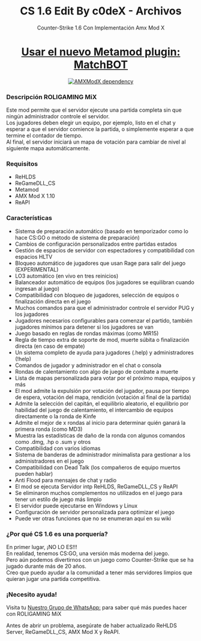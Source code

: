 <h1 align="center">CS 1.6 Edit By c0deX - Archivos</h1>
<p align="center">Counter-Strike 1.6 Con Implementación Amx Mod X</p>

<h1 align="center"><a href="https://github.com/rolygaming/MatchBot/">Usar el nuevo Metamod plugin: MatchBOT</a></h1>

<p align="center">
    <a href="https://www.amxmodx.org/downloads-new.php"><img src="https://img.shields.io/badge/AMXModX-%3E%3D1.10.0-blue?style=flat-square" alt="AMXModX dependency"></a>
</p>


<h3>Descripción ROLIGAMING MiX</h3>
<p>
Este mod permite que el servidor ejecute una partida completa sin que ningún administrador controle el servidor.<br>
Los jugadores deben elegir un equipo, por ejemplo, listo en el chat y esperar a que el servidor comience la partida, o simplemente esperar a que termine el contador de tiempo.<br>
Al final, el servidor iniciará un mapa de votación para cambiar de nivel al siguiente mapa automáticamente.<br>
</p>

<h3>Requisitos</h3>
<ul>
<li>ReHLDS</li>
<li>ReGameDLL_CS</li>
<li>Metamod</li>
<li>AMX Mod X 1.10</li>
<li>ReAPI</li>
</ul>

<h3>Características</h3>
<ul>
<li>Sistema de preparación automático (basado en temporizador como lo hace CS:GO o método de sistema de preparación)</li>
<li>Cambios de configuración personalizados entre partidas estados</li>
<li>Gestión de espacios de servidor con espectadores y compatibilidad con espacios HLTV</li>
<li>Bloqueo automático de jugadores que usan Rage para salir del juego (EXPERIMENTAL)</li>
<li>LO3 automático (en vivo en tres reinicios)</li>
<li>Balanceador automático de equipos (los jugadores se equilibran cuando ingresan al juego)</li>
<li>Compatibilidad con bloqueo de jugadores, selección de equipos o finalización directa en el juego</li>
<li>Muchos comandos para que el administrador controle el servidor PUG y los jugadores</li>
<li>Jugadores necesarios configurables para comenzar el partido, también jugadores mínimos para detener si los jugadores se van</li>
<li>Juego basado en reglas de rondas máximas (como MR15)</li>
<li>Regla de tiempo extra de soporte de mod, muerte súbita o finalización directa (en caso de empate)</li>
<li>Un sistema completo de ayuda para jugadores (.help) y administradores (!help)</li>
<li>Comandos de jugador y administrador en el chat o consola</li>
<li>Rondas de calentamiento con algo de juego de combate a muerte</li>
<li>Lista de mapas personalizada para votar por el próximo mapa, equipos y más</li>
<li>El mod admite la expulsión por votación del jugador, pausa por tiempo de espera, votación del mapa, rendición (votación al final de la partida)</li>
<li>Admite la selección del capitán, el equilibrio aleatorio, el equilibrio por habilidad del juego de calentamiento, el intercambio de equipos directamente o la ronda de Kinfe</li>
<li>Admite el mejor de x rondas al inicio para determinar quién ganará la primera ronda (como MD3)</li>
<li>Muestra las estadísticas de daño de la ronda con algunos comandos como .dmg, .hp o .sum y otros</li>
<li>Compatibilidad con varios idiomas</li>
<li>Sistema de banderas de administrador minimalista para gestionar a los administradores en el juego</li>
<li>Compatibilidad con Dead Talk (los compañeros de equipo muertos pueden hablar)</li>
<li>Anti Flood para mensajes de chat y radio</li>
<li>El mod se ejecuta Servidor intp ReHLDS, ReGameDLL_CS y ReAPI</li>
<li>Se eliminaron muchos complementos no utilizados en el juego para tener un estilo de juego más limpio</li>
<li>El servidor puede ejecutarse en Windows y Linux</li>
<li>Configuración de servidor personalizada para optimizar el juego</li>
<li>Puede ver otras funciones que no se enumeran aquí en su wiki</li>
</ul>

<h3>¿Por qué CS 1.6 es una porquería?</h3>
<p>
En primer lugar, ¡NO LO ES!!!<br>
En realidad, tenemos CS:GO, una versión más moderna del juego.<br>
Pero aún podemos divertirnos con un juego como Counter-Strike que se ha jugado durante más de 20 años.<br>
Creo que puedo ayudar a la comunidad a tener más servidores limpios que quieran jugar una partida competitiva.
</p>

<h3>¡Necesito ayuda!</h3>
<p>Visita tu <a href="https://chat.whatsapp.com/JaoNAAEYe11Kw74ygnLZWp">Nuestro Grupo de WhatsApp:</a> para saber qué más puedes hacer con ROLIGAMING MiX</p>
<p>Antes de abrir un problema, asegúrate de haber actualizado ReHLDS Server, ReGameDLL_CS, AMX Mod X y ReAPI.</p>
